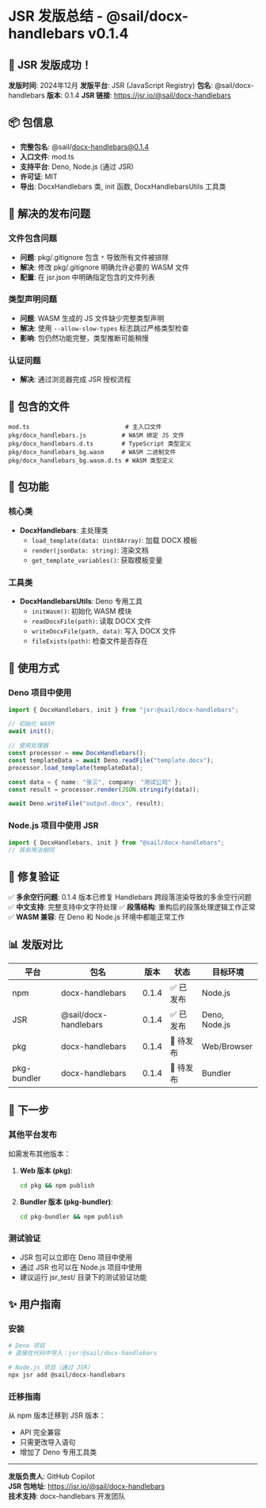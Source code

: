 # JSR 发版总结 - @sail/docx-handlebars v0.1.4

## 🎉 JSR 发版成功！

**发版时间**: 2024年12月
**发版平台**: JSR (JavaScript Registry)
**包名**: @sail/docx-handlebars
**版本**: 0.1.4
**JSR 链接**: https://jsr.io/@sail/docx-handlebars

## 📦 包信息

- **完整包名**: @sail/docx-handlebars@0.1.4
- **入口文件**: mod.ts
- **支持平台**: Deno, Node.js (通过 JSR)
- **许可证**: MIT
- **导出**: DocxHandlebars 类, init 函数, DocxHandlebarsUtils 工具类

## 🔧 解决的发布问题

### 文件包含问题
- **问题**: pkg/.gitignore 包含 `*` 导致所有文件被排除
- **解决**: 修改 pkg/.gitignore 明确允许必要的 WASM 文件
- **配置**: 在 jsr.json 中明确指定包含的文件列表

### 类型声明问题
- **问题**: WASM 生成的 JS 文件缺少完整类型声明
- **解决**: 使用 `--allow-slow-types` 标志跳过严格类型检查
- **影响**: 包仍然功能完整，类型推断可能稍慢

### 认证问题
- **解决**: 通过浏览器完成 JSR 授权流程

## 📁 包含的文件

```
mod.ts                           # 主入口文件
pkg/docx_handlebars.js          # WASM 绑定 JS 文件
pkg/docx_handlebars.d.ts        # TypeScript 类型定义
pkg/docx_handlebars_bg.wasm     # WASM 二进制文件
pkg/docx_handlebars_bg.wasm.d.ts # WASM 类型定义
```

## 🧪 包功能

### 核心类
- **DocxHandlebars**: 主处理类
  - `load_template(data: Uint8Array)`: 加载 DOCX 模板
  - `render(jsonData: string)`: 渲染文档
  - `get_template_variables()`: 获取模板变量

### 工具类
- **DocxHandlebarsUtils**: Deno 专用工具
  - `initWasm()`: 初始化 WASM 模块
  - `readDocxFile(path)`: 读取 DOCX 文件
  - `writeDocxFile(path, data)`: 写入 DOCX 文件
  - `fileExists(path)`: 检查文件是否存在

## 🚀 使用方式

### Deno 项目中使用
```typescript
import { DocxHandlebars, init } from "jsr:@sail/docx-handlebars";

// 初始化 WASM
await init();

// 使用处理器
const processor = new DocxHandlebars();
const templateData = await Deno.readFile("template.docx");
processor.load_template(templateData);

const data = { name: "张三", company: "测试公司" };
const result = processor.render(JSON.stringify(data));

await Deno.writeFile("output.docx", result);
```

### Node.js 项目中使用 JSR
```typescript
import { DocxHandlebars, init } from "@sail/docx-handlebars";
// 其余用法相同
```

## 🐛 修复验证

✅ **多余空行问题**: 0.1.4 版本已修复 Handlebars 跨段落渲染导致的多余空行问题
✅ **中文支持**: 完整支持中文字符处理
✅ **段落结构**: 重构后的段落处理逻辑工作正常
✅ **WASM 兼容**: 在 Deno 和 Node.js 环境中都能正常工作

## 📊 发版对比

| 平台 | 包名 | 版本 | 状态 | 目标环境 |
|------|------|------|------|----------|
| npm | docx-handlebars | 0.1.4 | ✅ 已发布 | Node.js |
| JSR | @sail/docx-handlebars | 0.1.4 | ✅ 已发布 | Deno, Node.js |
| pkg | docx-handlebars | 0.1.4 | 🔄 待发布 | Web/Browser |
| pkg-bundler | docx-handlebars | 0.1.4 | 🔄 待发布 | Bundler |

## 🔄 下一步

### 其他平台发布
如需发布其他版本：

1. **Web 版本 (pkg)**:
   ```bash
   cd pkg && npm publish
   ```

2. **Bundler 版本 (pkg-bundler)**:
   ```bash
   cd pkg-bundler && npm publish
   ```

### 测试验证
- JSR 包可以立即在 Deno 项目中使用
- 通过 JSR 也可以在 Node.js 项目中使用
- 建议运行 jsr_test/ 目录下的测试验证功能

## ✨ 用户指南

### 安装
```bash
# Deno 项目
# 直接在代码中导入：jsr:@sail/docx-handlebars

# Node.js 项目（通过 JSR）
npx jsr add @sail/docx-handlebars
```

### 迁移指南
从 npm 版本迁移到 JSR 版本：
- API 完全兼容
- 只需更改导入语句
- 增加了 Deno 专用工具类

---

**发版负责人**: GitHub Copilot  
**JSR 包地址**: https://jsr.io/@sail/docx-handlebars  
**技术支持**: docx-handlebars 开发团队
